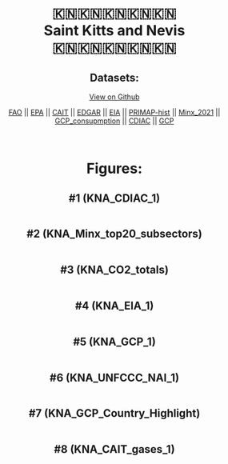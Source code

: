 
<center>
<h1 align="center">
🇰🇳🇰🇳🇰🇳🇰🇳🇰🇳
<br>
Saint Kitts and Nevis
<br>
🇰🇳🇰🇳🇰🇳🇰🇳🇰🇳
</h1>
<h2>Datasets:</h2>
<p><a href="https://github.com/dquintani/GreenhouseData/tree/master/country_data/KNA_Saint Kitts and Nevis/data">View on Github</a>
<br></p><p><a href="data/KNA_FAO.csv">FAO</a> || <a href="data/KNA_EPA.csv">EPA</a> || <a href="data/KNA_CAIT.csv">CAIT</a> || <a href="data/KNA_EDGAR.csv">EDGAR</a> || <a href="data/KNA_EIA.csv">EIA</a> || <a href="data/KNA_PRIMAP-hist.csv">PRIMAP-hist</a> || <a href="data/KNA_Minx_2021.csv">Minx_2021</a> || <a href="data/KNA_GCP_consupmption.csv">GCP_consupmption</a> || <a href="data/KNA_CDIAC.csv">CDIAC</a> || <a href="data/KNA_GCP.csv">GCP</a></p><p><br></p>
<h1>Figures:</h1><h2>#1 (KNA_CDIAC_1)</h2>
<p><img alt="" src="figures/KNA_CDIAC_1.png" /></p><h2>#2 (KNA_Minx_top20_subsectors)</h2>
<p><img alt="" src="figures/KNA_Minx_top20_subsectors.png" /></p><h2>#3 (KNA_CO2_totals)</h2>
<p><img alt="" src="figures/KNA_CO2_totals.png" /></p><h2>#4 (KNA_EIA_1)</h2>
<p><img alt="" src="figures/KNA_EIA_1.png" /></p><h2>#5 (KNA_GCP_1)</h2>
<p><img alt="" src="figures/KNA_GCP_1.png" /></p><h2>#6 (KNA_UNFCCC_NAI_1)</h2>
<p><img alt="" src="figures/KNA_UNFCCC_NAI_1.png" /></p><h2>#7 (KNA_GCP_Country_Highlight)</h2>
<p><img alt="" src="figures/KNA_GCP_Country_Highlight.png" /></p><h2>#8 (KNA_CAIT_gases_1)</h2>
<p><img alt="" src="figures/KNA_CAIT_gases_1.png" /></p>